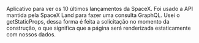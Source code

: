 Aplicativo para ver os 10 últimos lançamentos da SpaceX. Foi usado a API mantida pela SpaceX Land para fazer uma consulta GraphQL. Usei o getStaticProps, dessa forma é feita a solicitação no momento da construção, o que significa que a página será renderizada estaticamente com nossos dados.
